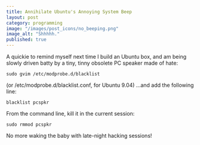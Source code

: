 ```yaml
---
title: Annihilate Ubuntu's Annoying System Beep
layout: post
category: programming
image: "/images/post_icons/no_beeping.png"
image_alt: "Shhhhh."
published: true
---
```

A quickie to remind myself next time I build an Ubuntu box, and am being slowly driven batty by a tiny, tinny obsolete PC speaker made of hate:

    sudo gvim /etc/modprobe.d/blacklist

(or /etc/modprobe.d/blacklist.conf, for Ubuntu 9.04)
...and add the following line:

    blacklist pcspkr

From the command line, kill it in the current session:

    sudo rmmod pcspkr

No more waking the baby with late-night hacking sessions!

